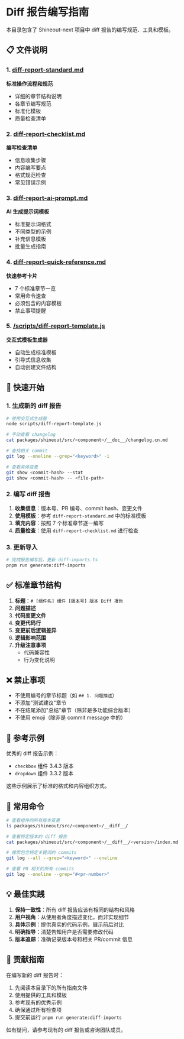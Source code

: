 # Diff 报告编写指南

本目录包含了 Shineout-next 项目中 diff 报告的编写规范、工具和模板。

## 📋 文件说明

### 1. [diff-report-standard.md](./diff-report-standard.md)
**标准操作流程和规范**
- 详细的章节结构说明
- 各章节编写规范
- 标准化模板
- 质量检查清单

### 2. [diff-report-checklist.md](./diff-report-checklist.md)
**编写检查清单**
- 信息收集步骤
- 内容编写要点
- 格式规范检查
- 常见错误示例

### 3. [diff-report-ai-prompt.md](./diff-report-ai-prompt.md)
**AI 生成提示词模板**
- 标准提示词格式
- 不同类型的示例
- 补充信息模板
- 批量生成指南

### 4. [diff-report-quick-reference.md](./diff-report-quick-reference.md)
**快速参考卡片**
- 7 个标准章节一览
- 常用命令速查
- 必须包含的内容模板
- 禁止事项提醒

### 5. [/scripts/diff-report-template.js](../../scripts/diff-report-template.js)
**交互式模板生成器**
- 自动生成标准模板
- 引导式信息收集
- 自动创建文件结构

## 🚀 快速开始

### 1. 生成新的 diff 报告

```bash
# 使用交互式生成器
node scripts/diff-report-template.js

# 手动查看 changelog
cat packages/shineout/src/<component>/__doc__/changelog.cn.md

# 查找相关 commit
git log --oneline --grep="<keyword>" -i

# 查看具体变更
git show <commit-hash> --stat
git show <commit-hash> -- <file-path>
```

### 2. 编写 diff 报告

1. **收集信息**：版本号、PR 编号、commit hash、变更文件
2. **使用模板**：参考 `diff-report-standard.md` 中的标准模板
3. **填充内容**：按照 7 个标准章节逐一编写
4. **质量检查**：使用 `diff-report-checklist.md` 进行检查

### 3. 更新导入

```bash
# 完成报告编写后，更新 diff-imports.ts
pnpm run generate:diff-imports
```

## ✅ 标准章节结构

1. **标题**：`# [组件名] 组件 [版本号] 版本 Diff 报告`
2. **问题描述**
3. **代码变更文件**
4. **变更代码行**
5. **变更前后逻辑差异**
6. **逻辑影响范围**
7. **升级注意事项**
   - 代码兼容性
   - 行为变化说明

## ❌ 禁止事项

- 不使用编号的章节标题（如 `## 1. 问题描述`）
- 不添加"测试建议"章节
- 不在结尾添加"总结"章节（除非是多功能综合版本）
- 不使用 emoji（除非是 commit message 中的）

## 📝 参考示例

优秀的 diff 报告示例：
- `checkbox` 组件 3.4.3 版本
- `dropdown` 组件 3.3.2 版本

这些示例展示了标准的格式和内容组织方式。

## 🔧 常用命令

```bash
# 查看组件的所有版本变更
ls packages/shineout/src/<component>/__diff__/

# 查看特定版本的 diff 报告
cat packages/shineout/src/<component>/__diff__/<version>/index.md

# 搜索包含特定关键词的 commits
git log --all --grep="<keyword>" --oneline

# 查看 PR 相关的所有 commits
git log --oneline --grep="#<pr-number>"
```

## 💡 最佳实践

1. **保持一致性**：所有 diff 报告应该有相同的结构和风格
2. **用户视角**：从使用者角度描述变化，而非实现细节
3. **具体示例**：提供真实的代码示例，展示前后对比
4. **明确指导**：清楚告知用户是否需要修改代码
5. **版本追踪**：准确记录版本号和相关 PR/commit 信息

## 🤝 贡献指南

在编写新的 diff 报告时：
1. 先阅读本目录下的所有指南文件
2. 使用提供的工具和模板
3. 参考现有的优秀示例
4. 确保通过所有检查项
5. 提交前运行 `pnpm run generate:diff-imports`

如有疑问，请参考现有的 diff 报告或咨询团队成员。